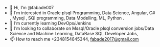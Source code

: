 - 👋 Hi, I’m @fabade007
- 👀 I’m interested in Oracle plsql Programming, Data Science, Angular, C# , Mysql , SQl programming, Data Modelling, ML, Python .
- 🌱 I’m currently learning DevOps/Jenkins 
- 💞️ I’m looking to collaborate on Mssql/Oracle plsql conversion jobs/Data Science and Machine Learning, DataBase SQL Developer Jobs, 
- 📫 How to reach me +2348154645344, fabade2017@gmail.com

<!---
fabade007/fabade007 is a ✨ special ✨ repository because its `README.md` (this file) appears on your GitHub profile.
You can click the Preview link to take a look at your changes.
--->
